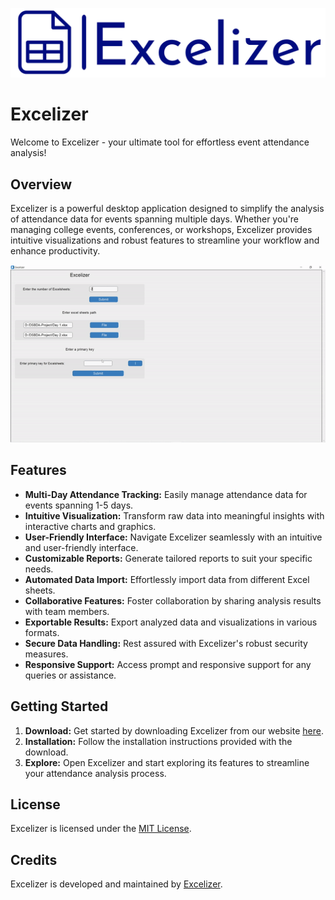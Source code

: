 ![Logo](https://raw.githubusercontent.com/Dnyanesh-Bachhav/DSBDA-Project-Website/main/images/screen/logo1.png)

# Excelizer

Welcome to Excelizer - your ultimate tool for effortless event attendance analysis!

## Overview

Excelizer is a powerful desktop application designed to simplify the analysis of attendance data for events spanning multiple days. Whether you're managing college events, conferences, or workshops, Excelizer provides intuitive visualizations and robust features to streamline your workflow and enhance productivity.

![App Screenshot](https://raw.githubusercontent.com/Dnyanesh-Bachhav/DSBDA-Project-Website/main/images/screen/Excelier1.gif)
## Features

- **Multi-Day Attendance Tracking:** Easily manage attendance data for events spanning 1-5 days.
- **Intuitive Visualization:** Transform raw data into meaningful insights with interactive charts and graphics.
- **User-Friendly Interface:** Navigate Excelizer seamlessly with an intuitive and user-friendly interface.
- **Customizable Reports:** Generate tailored reports to suit your specific needs.
- **Automated Data Import:** Effortlessly import data from different Excel sheets.
- **Collaborative Features:** Foster collaboration by sharing analysis results with team members.
- **Exportable Results:** Export analyzed data and visualizations in various formats.
- **Secure Data Handling:** Rest assured with Excelizer's robust security measures.
- **Responsive Support:** Access prompt and responsive support for any queries or assistance.

## Getting Started

1. **Download:** Get started by downloading Excelizer from our website [here](https://excelizer.netlify.app/).
2. **Installation:** Follow the installation instructions provided with the download.
3. **Explore:** Open Excelizer and start exploring its features to streamline your attendance analysis process.

## License

Excelizer is licensed under the [MIT License](LICENSE).

## Credits

Excelizer is developed and maintained by [Excelizer](https://excelizer.netlify.app/).


